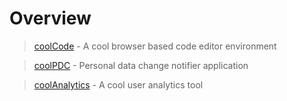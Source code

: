 # Overview

> [coolCode](coolcode.html) - A cool browser based code editor environment

> [coolPDC](coolpdc.html) - Personal data change notifier application

> [coolAnalytics](coolanalytics.html) - A cool user analytics tool